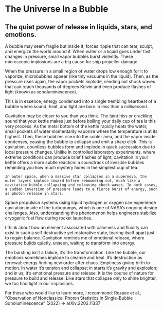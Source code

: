 # The Universe In a Bubble

## The quiet power of release in liquids, stars, and emotions.

  A bubble may seem fragile but inside it, forces ripple that can tear, sculpt, and energize the world around it. When water or a liquid goes under fast changes in pressure, small vapor bubbles burst violently. These microscopic implosions are a big cause for ship propeller damage. 

  When the pressure in a small region of water drops low enough for it to vaporize, microbubbles appear (like tiny vacuums in the liquid). Then, as the pressure rises again, the vapor pockets implode, sending out shock waves that can reach thousands of degrees Kelvin and even produce flashes of light (known as sonoluminescence).  

  This is in essence, energy condensed into a single trembling heartbeat of a bubble where sound, heat, and light are born in less than a millisecond. 

  Cavitation may be closer to you than you think. The faint hiss or crackling sound that your kettle makes just before boiling your daily cup of tea is this very process. As the metal bottom of the kettle rapidly heats the water, small pockets of water momentarily vaporize where the temperature is at its highest. Then, these bubbles rise into the cooler area, and the vapor inside condenses, causing the bubble to collapse and emit a sharp click. This is cavitation, countless bubbles form and implode in quick succession due to local pressure changes. Unlike in controlled laboratory experiments, where extreme conditions can produce brief flashes of light, cavitation in your kettle offers a more subtle reaction: a soundtrack of invisible bubbles reminding you how much mystery hides in the simplest cup of tea. 
  
	In outer space, when a massive star collapses in a supernova, the outer layers implode inward before rebounding out, much like a cavitation bubble collapsing and releasing shock waves. In both cases, a sudden inversion of pressure leads to a fierce burst of energy, such as photon release in stars.
Space propulsion systems using liquid hydrogen or oxygen can experience cavitation inside of the turbopumps, which is one of NASA’s ongoing design challenges. Also, understanding this phenomenon helps engineers stabilize cryogenic fuel flow during rocket launches.

  I think about how an element associated with calmness and fluidity can exist in such a self destructive yet restorative state, tearing itself apart just to regain balance. Cavitation reminds me of emotional release, where pressure builds quietly, unseen, waiting to transform into energy.

  The bursting isn’t a failure, it’s the transformation. Like the bubble, our emotions sometimes implode to cleanse and heal. It’s destruction as renewal: energy finding new order after chaos. Emptiness giving birth to motion. In water it’s tension and collapse; in starts it’s gravity and explosion; and in us, it’s emotional pressure and release. It is the course of nature for pressure to build and release. Like stars that collapse only to shine brighter, we too find light in our implosions.

For those who would like to learn more, I recommend: Rezaee et al., “Observation of Nonclassical Photon Statistics in Single-Bubble Sonoluminescence” (2022) → arXiv:2203.11337
